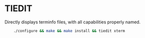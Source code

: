# TIEDIT

Directly displays terminfo files, with all capabilities properly named.

```sh
    ./configure && make && make install && tiedit xterm
```
